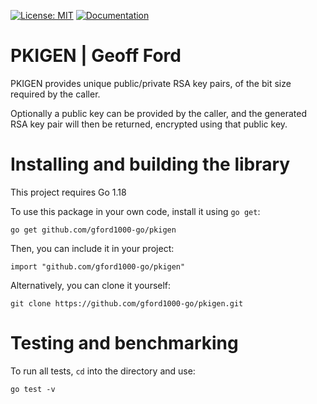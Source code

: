 [![License: MIT](https://img.shields.io/badge/License-MIT-blue.svg)](https://en.wikipedia.org/wiki/MIT_License)
[![Documentation](https://img.shields.io/badge/Documentation-GoDoc-green.svg)](https://godoc.org/github.com/gford1000-go/pkigen)


PKIGEN | Geoff Ford
=================

PKIGEN provides unique public/private RSA key pairs, of the bit size required by the caller.

Optionally a public key can be provided by the caller, and the generated RSA key pair will 
then be returned, encrypted using that public key.

Installing and building the library
===================================

This project requires Go 1.18

To use this package in your own code, install it using `go get`:

    go get github.com/gford1000-go/pkigen

Then, you can include it in your project:

	import "github.com/gford1000-go/pkigen"

Alternatively, you can clone it yourself:

    git clone https://github.com/gford1000-go/pkigen.git

Testing and benchmarking
========================

To run all tests, `cd` into the directory and use:

	go test -v

